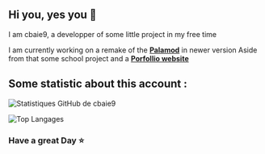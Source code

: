 ## Hi you, yes you 👋
I am cbaie9, a developper of some little project in my free time 

I am currently working on a remake of the [**Palamod**](https://github.com/cbaie9/palamod) in newer version
Aside from that some school project and a [**Porfollio website**](https://cbaie9.github.io/work/sti/Pttfa/index.html) 

## Some statistic about this account :

![Statistiques GitHub de cbaie9](https://github-readme-stats.vercel.app/api?username=cbaie9&show_icons=true&theme=radical)

![Top Langages](https://github-readme-stats.vercel.app/api/top-langs/?username=cbaie9&layout=compact&theme=radical)

### Have a great Day ⭐
